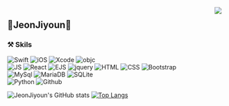 <div>
<a href="https://velog.io/@youn_22" style="align:right">
    <img 
        src="http://img.shields.io/badge/-Velog.io-43249F?style=plastice&logo=Vectorworks&link=https://velog.io/@youn_22"
        style="height : auto; margin-left : 10px; margin-right : 10px; align: right;" align="right"/>
</a>
</div>


## 🔮JeonJiyoun🔮

### ⚒ Skils               
![Swift] ![iOS] ![Xcode] ![objc]          
![JS] ![React] ![EJS] ![jquery] ![HTML] ![CSS] ![Bootstrap]       
![MySql] ![MariaDB] ![SQLite]          
![Python] ![Github]     



![JeonJiyoun's GitHub stats](https://github-readme-stats.vercel.app/api?username=JeonJiyoun&show_icons=true&theme=shades-of-purple  )
[![Top Langs](https://github-readme-stats.vercel.app/api/top-langs/?username=JeonJiyoun&hide=jupyter%20notebook,c,racket,php,c%2B%2B,html,css,makefile,ruby,kotlin&layout=compact)](https://github.com/anuraghazra/github-readme-stats)

<!--**JeonJiyoun/JeonJiyoun** is a ✨ _special_ ✨ repository because its `README.md` (this file) appears on your GitHub profile.

Here are some ideas to get you started:

- 🔭 I’m currently working on ...
- 🌱 I’m currently learning ...
- 👯 I’m looking to collaborate on ...
- 🤔 I’m looking for help with ...
- 💬 Ask me about ...
- 📫 How to reach me: ...
- 😄 Pronouns: ...
- ⚡ Fun fact: ...
-->

[Swift]: https://img.shields.io/badge/Swift-F05138?style=flat-square&logo=Swift&logoColor=white
[iOS]: https://img.shields.io/badge/iOS-000000?style=flat-square&logo=Apple&logoColor=white
[Xcode]: https://img.shields.io/badge/Xcode-147EFB?style=flat-square&logo=Xcode&logoColor=white
[objc]: https://img.shields.io/badge/Objective_c-47b264?style=flat-square&logo=Objective_c&logoColor=white
[Firebase]: https://img.shields.io/badge/Firebase-059BE5?style=flat-square&logo=Firebase&logoColor=FFCA28

[Python]: https://img.shields.io/badge/Python-3776AB?style=flat-square&logo=Python&logoColor=white

[JS]: https://img.shields.io/badge/JavaScript-F7DF1E?style=flat-square&logo=JavaScript&logoColor=black
[EJS]: https://img.shields.io/badge/EJS-059BE5?style=flat-square&logo=EJS&logoColor=FFCA28
[React]: https://img.shields.io/badge/react-61DAFB?style=flat-square&logo=react&logoColor=black
[jquery]: https://img.shields.io/badge/jquery-0769AD?style=flat-square&logo=jquery&logoColor=white
[React]: https://img.shields.io/badge/Firebase-059BE5?style=flat-square&logo=Firebase&logoColor=FFCA28
[Node]: https://img.shields.io/badge/Firebase-059BE5?style=flat-square&logo=Firebase&logoColor=FFCA28
[MongoDB]: https://img.shields.io/badge/Firebase-059BE5?style=flat-square&logo=Firebase&logoColor=FFCA28
[HTML]: https://img.shields.io/badge/html-E34F26?style=flat-square&logo=html5&logoColor=white
[CSS]: https://img.shields.io/badge/css-1572B6?style=flat-square&logo=css3&logoColor=white
[Bootstrap]: https://img.shields.io/badge/bootstrap-4666D0?style=flat-squarelogo=bootstrap&logoColor=white
[SQLite]: https://img.shields.io/badge/SQLite-003B57?style=flat-square&logo=SQLite&logoColor=white

[Github]: https://img.shields.io/badge/github-181717?style=flat-square&logo=github&logoColor=white

[MySql]: https://img.shields.io/badge/mysql-4479A1?style=flat-square&logo=mysql&logoColor=white
[MariaDB]: https://img.shields.io/badge/mariaDB-003545?style=flat-square&logo=mariaDB&logoColor=white




